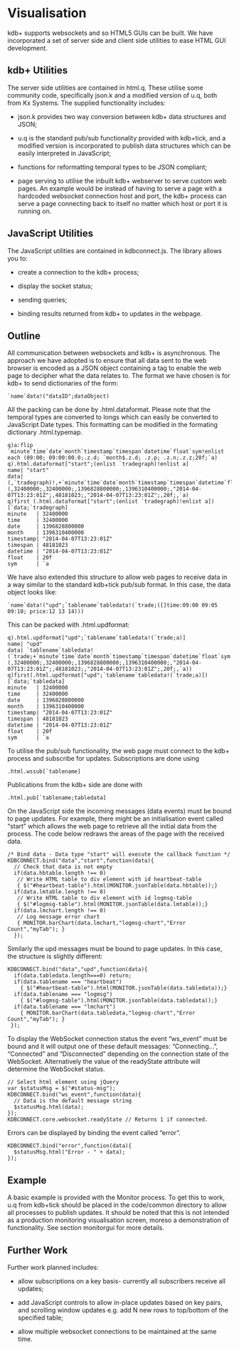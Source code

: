 
Visualisation
=============

kdb+ supports websockets and so HTML5 GUIs can be built. We have
incorporated a set of server side and client side utilities to ease HTML
GUI development.

<a name="ut"></a>

kdb+ Utilities
--------------

The server side utilities are contained in html.q. These utilise some
community code, specifically json.k and a modified version of u.q, both
from Kx Systems. The supplied functionality includes:

-   json.k provides two way conversion between kdb+ data structures and
    JSON;

-   u.q is the standard pub/sub functionality provided with kdb+tick,
    and a modified version is incorporated to publish data structures
    which can be easily interpreted in JavaScript;

-   functions for reformatting temporal types to be JSON compliant;

-   page serving to utilise the inbuilt kdb+ webserver to serve custom
    web pages. An example would be instead of having to serve a page
    with a hardcoded websocket connection host and port, the kdb+
    process can serve a page connecting back to itself no matter which
    host or port it is running on.

<a name="java"></a>

JavaScript Utilities
--------------------

The JavaScript utilities are contained in kdbconnect.js. The library
allows you to:

-   create a connection to the kdb+ process;

-   display the socket status;

-   sending queries;

-   binding results returned from kdb+ to updates in the webpage.

<a name="out"></a>

Outline
-------

All communication between websockets and kdb+ is asynchronous. The
approach we have adopted is to ensure that all data sent to the web
browser is encoded as a JSON object containing a tag to enable the web
page to decipher what the data relates to. The format we have chosen is
for kdb+ to send dictionaries of the form:

    `name`data!("dataID";dataObject) 

All the packing can be done by .html.dataformat. Please note that the
temporal types are converted to longs which can easily be converted to
JavaScript Date types. This formatting can be modified in the formating
dictionary .html.typemap.

    q)a:flip `minute`time`date`month`timestamp`timespan`datetime`float`sym!enlist each (09:00; 09:00:00.0;.z.d; `month$.z.d; .z.p; .z.n;.z.z;20f;`a)
    q).html.dataformat["start";(enlist `tradegraph)!enlist a]
    name| "start"
    data| (,`tradegraph)!,+`minute`time`date`month`timestamp`timespan`datetime`float`sym!(,32400000;,32400000;,1396828800000;,1396310400000;,"2014-04-07T13:23:01Z";,48181023;,"2014-04-07T13:23:01Z";,20f;,`a)
    q)first (.html.dataformat["start";(enlist `tradegraph)!enlist a])[`data;`tradegraph]                                                                                     
    minute   | 32400000
    time     | 32400000
    date     | 1396828800000
    month    | 1396310400000
    timestamp| "2014-04-07T13:23:01Z"
    timespan | 48181023
    datetime | "2014-04-07T13:23:01Z"
    float    | 20f
    sym      | `a

We have also extended this structure to allow web pages to receive data
in a way similar to the standard kdb+tick pub/sub format. In this case,
the data object looks like:

    `name`data!("upd";`tablename`tabledata!(`trade;([]time:09:00 09:05 09:10; price:12 13 14)))

This can be packed with .html.updformat:

    q).html.updformat["upd";`tablename`tabledata!(`trade;a)]                                                                                                                 
    name| "upd"
    data| `tablename`tabledata!(`trade;+`minute`time`date`month`timestamp`timespan`datetime`float`sym!(,32400000;,32400000;,1396828800000;,1396310400000;,"2014-04-07T13:23:01Z";,48181023;,"2014-04-07T13:23:01Z";,20f;,`a))
    q)first(.html.updformat["upd";`tablename`tabledata!(`trade;a)])[`data;`tabledata]                                                                                        
    minute   | 32400000
    time     | 32400000
    date     | 1396828800000
    month    | 1396310400000
    timestamp| "2014-04-07T13:23:01Z"
    timespan | 48181023
    datetime | "2014-04-07T13:23:01Z"
    float    | 20f
    sym      | `a

To utilise the pub/sub functionality, the web page must connect to the
kdb+ process and subscribe for updates. Subscriptions are done using

    .html.wssub[`tablename]

Publications from the kdb+ side are done with

    .html.pub[`tablename;tabledata]

On the JavaScript side the incoming messages (data events) must be bound
to page updates. For example, there might be an initialisation event
called “start” which allows the web page to retrieve all the initial
data from the process. The code below redraws the areas of the page with
the received data.

    /* Bind data - Data type "start" will execute the callback function */
    KDBCONNECT.bind("data","start",function(data){
      // Check that data is not empty
      if(data.hbtable.length !== 0)
       // Write HTML table to div element with id heartbeat-table
       { $("#heartbeat-table").html(MONITOR.jsonTable(data.hbtable));}
      if(data.lmtable.length !== 0)
       // Write HTML table to div element with id logmsg-table
       { $("#logmsg-table").html(MONITOR.jsonTable(data.lmtable));}	 
      if(data.lmchart.length !== 0)
       // Log message error chart
       { MONITOR.barChart(data.lmchart,"logmsg-chart","Error Count","myTab"); }
      });

Similarly the upd messages must be bound to page updates. In this case,
the structure is slightly different:

    KDBCONNECT.bind("data","upd",function(data){
      if(data.tabledata.length===0) return;
      if(data.tablename === "heartbeat")
        { $("#heartbeat-table").html(MONITOR.jsonTable(data.tabledata));}
      if(data.tablename === "logmsg")
        { $("#logmsg-table").html(MONITOR.jsonTable(data.tabledata));}
      if(data.tablename === "lmchart")
        { MONITOR.barChart(data.tabledata,"logmsg-chart","Error Count","myTab"); }
     });

To display the WebSocket connection status the event “ws\_event” must be
bound and it will output one of these default messages: “Connecting...”,
“Connected” and “Disconnected” depending on the connection state of the
WebSocket. Alternatively the value of the readyState attribute will
determine the WebSocket status.

    // Select html element using jQuery
    var $statusMsg = $("#status-msg");	
    KDBCONNECT.bind("ws_event",function(data){
      // Data is the default message string
      $statusMsg.html(data);
    });
    KDBCONNECT.core.websocket.readyState // Returns 1 if connected.

Errors can be displayed by binding the event called “error”.

    KDBCONNECT.bind("error",function(data){
      $statusMsg.html("Error - " + data);
    });

<a name="eg"></a>

Example
-------

A basic example is provided with the Monitor process. To get this to
work, u.q from kdb+tick should be placed in the code/common directory to
allow all processes to publish updates. It should be noted that this is
not intended as a production monitoring visualisation screen, moreso a
demonstration of functionality. See section monitorgui for more
details.

<a name="work"></a>

Further Work
------------

Further work planned includes:

-   allow subscriptions on a key basis- currently all subscribers
    receive all updates;

-   add JavaScript controls to allow in-place updates based on key
    pairs, and scrolling window updates e.g. add N new rows to
    top/bottom of the specified table;

-   allow multiple websocket connections to be maintained at the same
    time.

